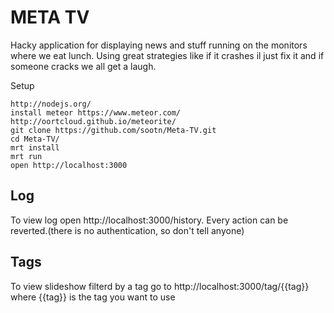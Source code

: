 META TV
=======

Hacky application for displaying news and stuff running on the monitors where we eat lunch. Using great strategies like if it crashes il just fix it and if someone cracks we all get a laugh.

Setup

	http://nodejs.org/
	install meteor https://www.meteor.com/
	http://oortcloud.github.io/meteorite/
	git clone https://github.com/sootn/Meta-TV.git
	cd Meta-TV/
	mrt install
	mrt run
	open http://localhost:3000
	
Log
---
To view log open http://localhost:3000/history.
Every action can be reverted.(there is no authentication, so don't tell anyone)


Tags
----

To view slideshow filterd by a tag go to http://localhost:3000/tag/{{tag}} where {{tag}} is the tag you want to use

